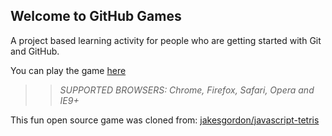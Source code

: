 ## Welcome to GitHub Games

A project based learning activity for people who are getting started with Git and GitHub.

You can play the game [here](https://shimon0505004.github.io/github-games/)

>> _*SUPPORTED BROWSERS*: Chrome, Firefox, Safari, Opera and IE9+_

This fun open source game was cloned from: [jakesgordon/javascript-tetris](https://github.com/jakesgordon/javascript-tetris)
